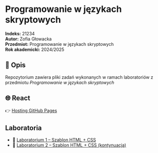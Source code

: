 # Programowanie w językach skryptowych

**Indeks:** 21234  
**Autor:** Zofia Głowacka  
**Przedmiot:** Programowanie w językach skryptowych  
**Rok akademicki:** 2024/2025

## 📘 Opis

Repozytorium zawiera pliki zadań wykonanych w ramach laboratoriów z przedmiotu *Programowanie w językach skryptowych*

## 🌐 React

👉 [Hosting GitHub Pages](https://laritaait.github.io/Prog_Skrypt_2025/)

## Laboratoria
- 🔗 [Laboratorium 1 – Szablon HTML + CSS](https://laritaait.github.io/Prog_Skrypt_2025/Lab1)
- 🔗 [Laboratorium 2 – Szablon HTML + CSS (kontynuacja)](https://laritaait.github.io/Prog_Skrypt_2025/Lab1)


